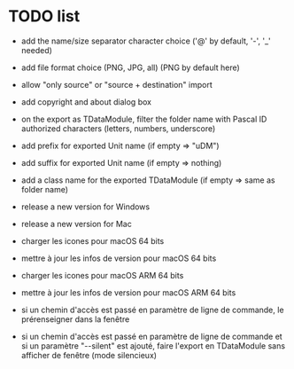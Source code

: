 # TODO list

* add the name/size separator character choice ('@' by default, '-', '_' needed)
* add file format choice (PNG, JPG, all) (PNG by default here)
* allow "only source" or "source + destination" import
* add copyright and about dialog box

* on the export as TDataModule, filter the folder name with Pascal ID authorized characters (letters, numbers, underscore)
* add prefix for exported Unit name (if empty => "uDM")
* add suffix for exported Unit name (if empty => nothing)
* add a class name for the exported TDataModule (if empty => same as folder name)

* release a new version for Windows
* release a new version for Mac

* charger les icones pour macOS 64 bits
* mettre à jour les infos de version pour macOS 64 bits
* charger les icones pour macOS ARM 64 bits
* mettre à jour les infos de version pour macOS ARM 64 bits

* si un chemin d'accès est passé en paramètre de ligne de commande, le prérenseigner dans la fenêtre

* si un chemin d'accès est passé en paramètre de ligne de commande et si un paramètre "--silent" est ajouté, faire l'export en TDataModule sans afficher de fenêtre (mode silencieux)
